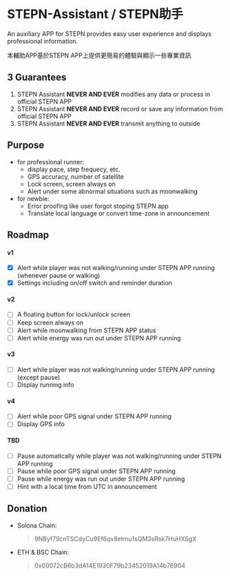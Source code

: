 # STEPN-Assistant / STEPN助手
An auxiliary APP for STEPN provides easy user experience and displays professional information.

本輔助APP基於STEPN APP上提供更簡易的體驗與顯示一些專業資訊

## 3 Guarantees
1. STEPN Assistant **NEVER AND EVER** modifies any data or process in official STEPN APP
2. STEPN Assistant **NEVER AND EVER** record or save any information from official STEPN APP
3. STEPN Assistant **NEVER AND EVER** transmit anything to outside

## Purpose
- for professional runner:
  - display pace, step frequecy, etc.
  - GPS accuracy, number of satellite
  - Lock screen, screen always on
  - Alert under some abnormal situations such as moonwalking
- for newbie:
  - Error proofing like user forgot stoping STEPN app
  - Translate local language or convert time-zone in announcement

## Roadmap
#### v1
  - [x] Alert while player was not walking/running under STEPN APP running (whenever pause or walking)
  - [x] Settings including on/off switch and reminder duration
#### v2
  - [ ] A floating button for lock/unlock screen
  - [ ] Keep screen always on
  - [ ] Alert while moonwalking from STEPN APP status
  - [ ] Alert while energy was run out under STEPN APP running
#### v3
  - [ ] Alert while player was not walking/running under STEPN APP running (except pause)
  - [ ] Display running info
#### v4
  - [ ] Alert while poor GPS signal under STEPN APP running
  - [ ] Display GPS info
#### TBD
  - [ ] Pause automatically while player was not walking/running under STEPN APP running
  - [ ] Pause while poor GPS signal under STEPN APP running
  - [ ] Pause while energy was run out under STEPN APP running
  - [ ] Hint with a local time from UTC in announcement

## Donation
- Solona Chain:
  > 9NByf79cnTSCdyCu9Ef6qv8etmu1sQM3sRsk7HuHXSgX
- ETH & BSC Chain:
  > 0x00072cB6b3dA14E1930F79b23452019A14b76904
